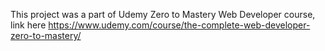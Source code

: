 This project was a part of Udemy Zero to Mastery Web Developer course, link here https://www.udemy.com/course/the-complete-web-developer-zero-to-mastery/
